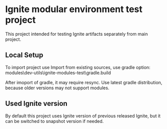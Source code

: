 # Ignite modular environment test project

This project intended for testing Ignite artifacts separately from main project.

## Local Setup
To import project use Import from existing sources, use gradle option:
modules\dev-utils\ignite-modules-test\gradle.build

After imoport of gradle, it may require resync.
Use latest gradle distribution, because older versions may not support modules.

## Used Ignite version
By default this project uses Ignite version of previous released Ignite, but it can be switched to snapshot version if needed.

